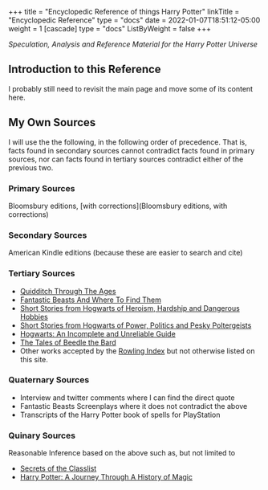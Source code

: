 +++
title = "Encyclopedic Reference of things Harry Potter"
linkTitle = "Encyclopedic Reference"
type = "docs"
date = 2022-01-07T18:51:12-05:00
weight = 1
[cascade]
  type = "docs"
  ListByWeight = false
+++

*Speculation, Analysis and Reference Material for the Harry Potter Universe*

## Introduction to this Reference

I probably still need to revisit the main page and move some of its content here. 

## My Own Sources

I will use the the following, in the following order of precedence.  That is, facts found in secondary sources cannot contradict facts found in primary sources, nor can facts found in tertiary sources contradict either of the previous two. 

### Primary Sources 
Bloomsbury editions, [with corrections](Bloomsbury editions, with corrections)

### Secondary Sources
American Kindle editions (because these are easier to search and cite)

### Tertiary Sources
* [Quidditch Through The Ages](https://www.goodreads.com/book/show/111450.Quidditch_Through_the_Ages)
* [Fantastic Beasts And Where To Find Them](https://www.goodreads.com/book/show/41899.Fantastic_Beasts_and_Where_to_Find_Them)
* [Short Stories from Hogwarts of Heroism, Hardship and Dangerous Hobbies](https://www.goodreads.com/book/show/31538635-short-stories-from-hogwarts-of-heroism-hardship-and-dangerous-hobbies)
* [Short Stories from Hogwarts of Power, Politics and Pesky Poltergeists](https://www.goodreads.com/book/show/31538614-short-stories-from-hogwarts-of-power-politics-and-pesky-poltergeists)
* [Hogwarts: An Incomplete and Unreliable Guide](https://www.goodreads.com/book/show/31538647-hogwarts)
* [The Tales of Beedle the Bard](https://www.goodreads.com/book/show/3950967-the-tales-of-beedle-the-bard)
* Other works accepted by the [Rowling Index](https://www.rowlingindex.org/) but
  not otherwise listed on this site.

### Quaternary Sources
* Interview and twitter comments where I can find the direct quote
* Fantastic Beasts Screenplays where it does not contradict the above
* Transcripts of the Harry Potter book of spells for PlayStation

### Quinary Sources
Reasonable Inference based on the above such as, but not limited to
* [Secrets of the Classlist](https://www.goodreads.com/book/show/25464490-secrets-of-the-classlist)
* [Harry Potter: A Journey Through A History of Magic](https://www.goodreads.com/book/show/36068753-harry-potter)

